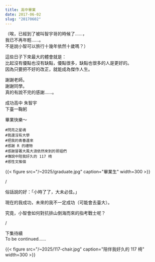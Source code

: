 ```yaml
---
title: 高中畢業
date: 2017-06-02
slug: "20170602"
---
```


（唉，已經到了被叫智宇哥的時候了......，\
我已不再年輕......。\
不是說小智可以旅行十幾年依然十歲嗎？）

這些日子下來最大的體會就是：\
比起沒有優點也沒有缺點，優點很多，缺點也很多的人是更好的。\
因為只要把不好的改正，就能成為傑作人生。

謝謝老師。\
謝謝同學。\
真的有說不完的感謝......。

成功高中 朱智宇\
下臺一鞠躬

畢業快樂～

```
#閃亮之星魂
#我還沒有大學
#把我的青春還來
#感謝 R 的禮物
#感謝冒著大風大浪依然來到的哥姐們
#傳說中陪我好久的 117 椅
#感性文推個
```

{{< figure src="/~2025/graduate.jpg" caption="畢業生" width=300 >}}

/

俗話說的好：「小時了了，大未必佳。」

現在的我成功，未來的我不一定成功（可能會去臺大）。

究竟，小智會如何對抗排山倒海而來的指考戰士呢？

/

下集待續\
To be continued......

{{< figure src="/~2025/117-chair.jpg" caption="陪伴我好久的 117 椅" width=300 >}}
